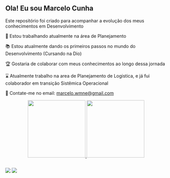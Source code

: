 ## Ola! Eu sou Marcelo Cunha
Este repositório foi criado para acompanhar a evolução dos meus conhecimentos em Desenvolvimento

📌 Estou trabalhando atualmente na área de Planejamento

📚 Estou atualmente dando os primeiros passos no mundo do Desenvolvimento (Cursando na Dio)

🏆 Gostaria de colaborar com meus conhecimentos ao longo dessa jornada

⌛ Atualmente trabalho na area de Planejamento de Logistica, e já fui colaborador em transição Sistêmica Operacional

📧 Contate-me no email: marcelo.wmne@gmail.com

<div align="center">
  <a href="https://github.com/cunhamar">
  <img height="180em" src="https://github-readme-stats.vercel.app/api?username=cunhamar&show_icons=true&theme=github_dark&include_all_commits=true&count_private=true"/>
  <img height="180em" src="https://github-readme-stats.vercel.app/api/top-langs/?username=cunhamar&layout=compact&langs_count=7&theme=github_dark"/>
</div>
  
  ##
  
  <div>
  <a href="https://www.linkedin.com/in/marcelo-cunha-01b33880" target="_blank"><img src="https://img.shields.io/badge/-LinkedIn-%230077B5?style=for-the-badge&logo=linkedin&logoColor=white" target="_blank"></a> 
  <a href="marcelo.wmne@gmail.com" target="_blank"><img src="https://img.shields.io/badge/Gmail-D14836?style=for-the-badge&logo=gmail&logoColor=white" target="_blank"></a> 
    
